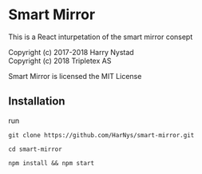 # Smart Mirror
This is a React inturpetation of the smart mirror consept

Copyright (c) 2017-2018 Harry Nystad   
Copyright (c) 2018 Tripletex AS

Smart Mirror is licensed the MIT License

## Installation
run 
```
git clone https://github.com/HarNys/smart-mirror.git
```
```
cd smart-mirror
```
```
npm install && npm start
```
